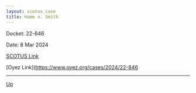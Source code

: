 ```yaml
---
layout: scotus_case
title: Hamm v. Smith
---
```


Docket: 22-846

Date: 8 Mar 2024

[SCOTUS Link](https://www.supremecourt.gov/opinions/23pdf/601us1r03_4gcj.pdf)

[Oyez Link](https://www.oyez.org/cases/2024/22-846

---

[Up](./README.md)